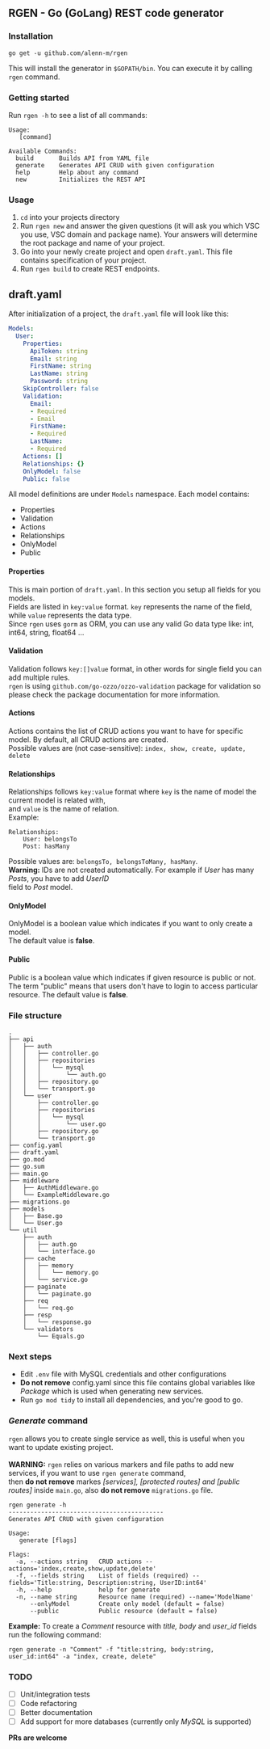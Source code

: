 ## RGEN - Go (GoLang) REST code generator

### Installation

    go get -u github.com/alenn-m/rgen 

This will install the generator in `$GOPATH/bin`. You can execute it by calling `rgen` command.

### Getting started

Run `rgen -h` to see a list of all commands:

    Usage:
       [command]
    
    Available Commands:
      build       Builds API from YAML file
      generate    Generates API CRUD with given configuration
      help        Help about any command
      new         Initializes the REST API

### Usage

1. `cd` into your projects directory
2. Run `rgen new` and answer the given questions (it will ask you which VSC you use, VSC domain and package name).
Your answers will determine the root package and name of your project.
3. Go into your newly create project and open `draft.yaml`. This file contains specification of your project.
4. Run `rgen build` to create REST endpoints.

## draft.yaml

After initialization of a project, the `draft.yaml` file will look like this:
```yaml
Models:
  User:
    Properties:
      ApiToken: string
      Email: string
      FirstName: string
      LastName: string
      Password: string
    SkipController: false
    Validation:
      Email:
      - Required
      - Email
      FirstName:
      - Required
      LastName:
      - Required
    Actions: []
    Relationships: {}
    OnlyModel: false
    Public: false
```
All model definitions are under `Models` namespace. 
Each model contains:
- Properties
- Validation
- Actions
- Relationships
- OnlyModel
- Public

#### Properties
This is main portion of `draft.yaml`. In this section you setup all fields for you models.\
Fields are listed in `key:value` format. `key` represents the name of the field, while `value` represents the data type.\
Since `rgen` uses `gorm` as ORM, you can use any valid Go data type like: int, int64, string, float64 ...
#### Validation
Validation follows `key:[]value` format, in other words for single field you can add multiple rules.\
`rgen` is using `github.com/go-ozzo/ozzo-validation` package for validation so please check the package documentation for more information.
#### Actions
Actions contains the list of CRUD actions you want to have for specific model. By default, all CRUD actions are created.\
Possible values are (not case-sensitive): `index, show, create, update, delete`
#### Relationships
Relationships follows `key:value` format where `key` is the name of model the current model is related with,\
and `value` is the name of relation.\
Example: 
```
Relationships:
    User: belongsTo
    Post: hasMany
```
Possible values are: `belongsTo, belongsToMany, hasMany`.\
**Warning:** IDs are not created automatically. For example if *User* has many *Posts*, you have to add *UserID*\
field to *Post* model.
#### OnlyModel
OnlyModel is a boolean value which indicates if you want to only create a model.\
The default value is **false**.
#### Public
Public is a boolean value which indicates if given resource is public or not. The term "public" means that users 
don't have to login to access particular resource.
The default value is **false**.

### File structure

```
.
├── api
│   ├── auth
│   │   ├── controller.go
│   │   ├── repositories
│   │   │   └── mysql
│   │   │       └── auth.go
│   │   ├── repository.go
│   │   └── transport.go
│   └── user
│       ├── controller.go
│       ├── repositories
│       │   └── mysql
│       │       └── user.go
│       ├── repository.go
│       └── transport.go
├── config.yaml
├── draft.yaml
├── go.mod
├── go.sum
├── main.go
├── middleware
│   ├── AuthMiddleware.go
│   └── ExampleMiddleware.go
├── migrations.go
├── models
│   ├── Base.go
│   └── User.go
└── util
    ├── auth
    │   ├── auth.go
    │   └── interface.go
    ├── cache
    │   ├── memory
    │   │   └── memory.go
    │   └── service.go
    ├── paginate
    │   └── paginate.go
    ├── req
    │   └── req.go
    ├── resp
    │   └── response.go
    └── validators
        └── Equals.go
```

### Next steps

- Edit `.env` file with MySQL credentials and other configurations
- **Do not remove** config.yaml since this file contains global variables like *Package* which is used when generating new services.
- Run `go mod tidy` to install all dependencies, and you're good to go.

### *Generate* command

`rgen` allows you to create single service as well, this is useful when you want to update existing project.<br/><br/>
**WARNING:** `rgen` relies on various markers and file paths to add new services, if you want to use `rgen generate` command,\
then **do not remove** markes *[services], [protected routes] and [public routes]* inside `main.go`, also **do not remove** `migrations.go` file.
```
rgen generate -h
-------------------------------------------
Generates API CRUD with given configuration

Usage:
   generate [flags]

Flags:
  -a, --actions string   CRUD actions --actions='index,create,show,update,delete'
  -f, --fields string    List of fields (required) --fields='Title:string, Description:string, UserID:int64'
  -h, --help             help for generate
  -n, --name string      Resource name (required) --name='ModelName'
      --onlyModel        Create only model (default = false)
      --public           Public resource (default = false)
```
**Example:** To create a *Comment* resource with *title, body* and *user_id* fields run the following command:
```
rgen generate -n "Comment" -f "title:string, body:string, user_id:int64" -a "index, create, delete"
```
### TODO
- [ ] Unit/integration tests
- [ ] Code refactoring
- [ ] Better documentation
- [ ] Add support for more databases (currently only *MySQL* is supported)

**PRs are welcome**
